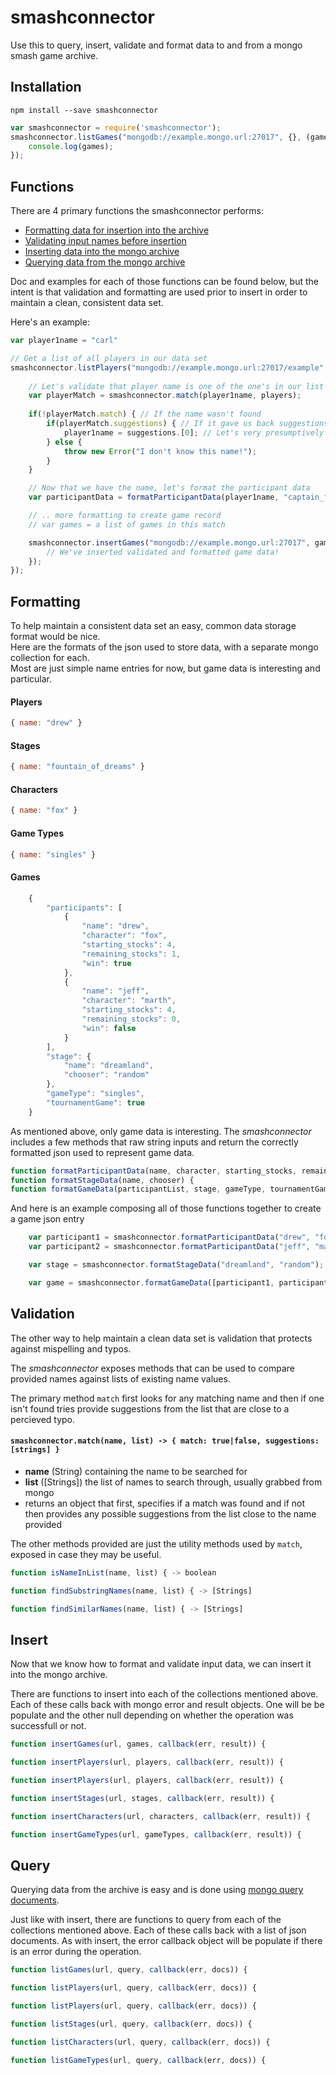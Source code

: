# smashconnector

Use this to query, insert, validate and format data to and from a mongo smash game archive.

## Installation
<a name="installation"></a>

``` shell
npm install --save smashconnector
```
```javascript
var smashconnector = require('smashconnector');
smashconnector.listGames("mongodb://example.mongo.url:27017", {}, (games) => {
	console.log(games);
});
```

## Functions
There are 4 primary functions the smashconnector performs:
- [Formatting data for insertion into the archive](#formatting)
- [Validating input names before insertion](#validation)
- [Inserting data into the mongo archive](#insert)
- [Querying data from the mongo archive](#query)


Doc and examples for each of those functions can be found below, but the intent is that validation and formatting are used prior to insert in order to maintain a clean, consistent data set.

Here's an example:
```javascript
var player1name = "carl"

// Get a list of all players in our data set
smashconnector.listPlayers("mongodb://example.mongo.url:27017/example", {} (err, players) => {
	
	// Let's validate that player name is one of the one's in our list
	var playerMatch = smashconnector.match(player1name, players);
	
	if(!playerMatch.match) { // If the name wasn't found
		if(playerMatch.suggestions) { // If it gave us back suggestions
			player1name = suggestions.[0]; // Let's very presumptively just use the first suggestion as the name
		} else {
			throw new Error("I don't know this name!");
		}
	}

	// Now that we have the name, let's format the participant data
	var participantData = formatParticipantData(player1name, "captain_falcon", 4, 2, true, true)

	// .. more formatting to create game record
	// var games = a list of games in this match

	smashconnector.insertGames("mongodb://example.mongo.url:27017", games, (result) => {
		// We've inserted validated and formatted game data!
	});
});
```

## Formatting
<a name="formatting"></a>
To help maintain a consistent data set an easy, common data storage format would be nice.  
Here are the formats of the json used to store data, with a separate mongo collection for each.  
Most are just simple name entries for now, but game data is interesting and particular.

#### Players
```javascript
{ name: "drew" }
```
#### Stages
```javascript
{ name: "fountain_of_dreams" }
```
#### Characters
```javascript
{ name: "fox" }
```
#### Game Types
```javascript
{ name: "singles" }
```
#### Games
```javascript
	{
		"participants": [
			{
				"name": "drew",
				"character": "fox",
				"starting_stocks": 4,
				"remaining_stocks": 1,
				"win": true
			},
			{
				"name": "jeff",
				"character": "marth",
				"starting_stocks": 4,
				"remaining_stocks": 0,
				"win": false					
			}
		],
		"stage": {
			"name": "dreamland",
			"chooser": "random"
		},
		"gameType": "singles",
		"tournamentGame": true
	}
```
As mentioned above, only game data is interesting. The *smashconnector* includes a few methods that raw string inputs and return the correctly formatted json used to represent game data.

```javascript
function formatParticipantData(name, character, starting_stocks, remaining_stocks, win) {
function formatStageData(name, chooser) {
function formatGameData(participantList, stage, gameType, tournamentGame) {
```
And here is an example composing all of those functions together to create a game json entry
```javascript
	var participant1 = smashconnector.formatParticipantData("drew", "fox", 4, 1, true);
	var participant2 = smashconnector.formatParticipantData("jeff", "marth", 4, 0, false);

	var stage = smashconnector.formatStageData("dreamland", "random");

	var game = smashconnector.formatGameData([participant1, participant2], stage, "singles", true);
```

## Validation
<a name="validation"></a>

The other way to help maintain a clean data set is validation that protects against mispelling and typos.

The *smashconnector* exposes methods that can be used to compare provided names against lists of existing name values.

The primary method `match` first looks for any matching name and then if one isn't found tries provide suggestions from the list that are close to a percieved typo.


#### `smashconnector.match(name, list) -> { match: true|false, suggestions: [strings] }`

- **name** (String) containing the name to be searched for
- **list** ([Strings]) the list of names to search through, usually grabbed from mongo
- returns an object that first, specifies if a match was found and if not then provides any possible suggestions from the list close to the name provided


The other methods provided are just the utility methods used by `match`, exposed in case they may be useful.
```javascript
function isNameInList(name, list) { -> boolean

function findSubstringNames(name, list) { -> [Strings]

function findSimilarNames(name, list) { -> [Strings]
```

## Insert
<a name="insert"></a>

Now that we know how to format and validate input data, we can insert it into the mongo archive.

There are functions to insert into each of the collections mentioned above. Each of these calls back with mongo error and result objects. One will be be populate and the other null depending on whether the operation was successfull or not.

```javascript
function insertGames(url, games, callback(err, result)) {

function insertPlayers(url, players, callback(err, result)) {

function insertPlayers(url, players, callback(err, result)) {

function insertStages(url, stages, callback(err, result)) {

function insertCharacters(url, characters, callback(err, result)) {

function insertGameTypes(url, gameTypes, callback(err, result)) {
```

## Query
<a name="query"></a>

Querying data from the archive is easy and is done using <a href="https://docs.mongodb.com/manual/tutorial/query-documents/">mongo query documents</a>. 

Just like with insert, there are functions to query from each of the collections mentioned above. Each of these calls back with a list of json documents. As with insert, the error callback object will be populate if there is an error during the operation.

```javascript
function listGames(url, query, callback(err, docs)) {

function listPlayers(url, query, callback(err, docs)) {

function listPlayers(url, query, callback(err, docs)) {

function listStages(url, query, callback(err, docs)) {

function listCharacters(url, query, callback(err, docs)) {

function listGameTypes(url, query, callback(err, docs)) {
```
